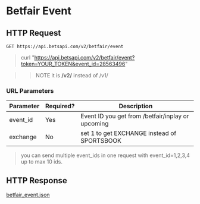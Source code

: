 # Betfair Event

## HTTP Request

`GET https://api.betsapi.com/v2/betfair/event`

> curl "https://api.betsapi.com/v2/betfair/event?token=YOUR_TOKEN&event_id=28563496"

>> NOTE it is **/v2/** instead of /v1/

### URL Parameters

Parameter | Required? | Description
--------- | ------- | -----------
event_id | Yes | Event ID you get from /betfair/inplay or upcoming
exchange | No  | set 1 to get EXCHANGE instead of SPORTSBOOK

> you can send multiple event_ids in one request with event_id=1,2,3,4 up to max 10 ids.

## HTTP Response

<a href="../samples/betfair_event.json" target="_blank">betfair_event.json</a>

